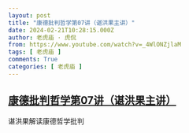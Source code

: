 ```yaml
---
layout: post
title: "康德批判哲学第07讲（谌洪果主讲）"
date: 2024-02-21T10:28:15.000Z
author: 老虎庙 · 虎侃
from: https://www.youtube.com/watch?v=_4WlONZjlaM
tags: [ 老虎庙 ]
comments: True
categories: [ 老虎庙 ]
---
```

<!--1708511295000-->
[康德批判哲学第07讲（谌洪果主讲）](https://www.youtube.com/watch?v=_4WlONZjlaM)
------

<div>
谌洪果解读康德哲学批判
</div>

